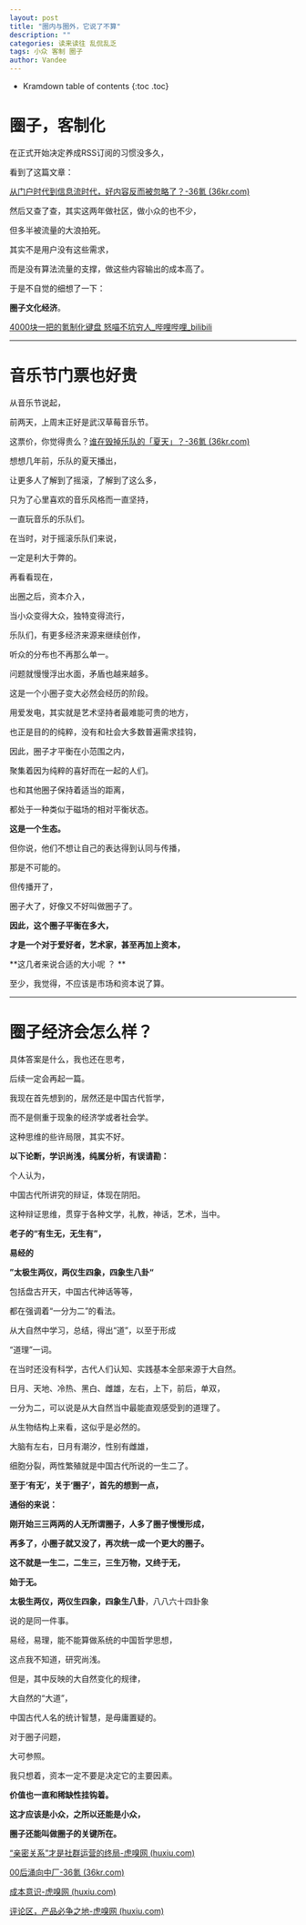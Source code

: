 ```yaml
---
layout: post
title: "圈内与圈外，它说了不算"
description: ""
categories: 读来读往 乱侃乱乏
tags: 小众 客制 圈子  
author: Vandee
---
```


* Kramdown table of contents
{:toc .toc}







# 圈子，客制化

在正式开始决定养成RSS订阅的习惯没多久，

看到了这篇文章：

[从门户时代到信息流时代，好内容反而被忽略了？-36氪 (36kr.com)](https://www.36kr.com/p/1832786786427144)

然后又查了查，其实这两年做社区，做小众的也不少，

但多半被流量的大浪拍死。

其实不是用户没有这些需求，

而是没有算法流量的支撑，做这些内容输出的成本高了。



于是不自觉的细想了一下：

**圈子文化经济**。

[4000块一把的氪制化键盘 怒喵不坑穷人_哔哩哔哩_bilibili](https://www.bilibili.com/video/BV16N4y1M7ES?spm_id_from=444.41.list.card_archive.click)



------



# 音乐节门票也好贵

从音乐节说起，

前两天，上周末正好是武汉草莓音乐节。

这票价，你觉得贵么？[谁在毁掉乐队的「夏天」？-36氪 (36kr.com)](https://www.36kr.com/p/1832890262561280)

想想几年前，乐队的夏天播出，

让更多人了解到了摇滚，了解到了这么多，

只为了心里喜欢的音乐风格而一直坚持，

一直玩音乐的乐队们。

在当时，对于摇滚乐队们来说，

一定是利大于弊的。



再看看现在，

出圈之后，资本介入，

当小众变得大众，独特变得流行，

乐队们，有更多经济来源来继续创作，

听众的分布也不再那么单一。  

问题就慢慢浮出水面，矛盾也越来越多。

这是一个小圈子变大必然会经历的阶段。



用爱发电，其实就是艺术坚持者最难能可贵的地方，

也正是目的的纯粹，没有和社会大多数普遍需求挂钩，

因此，圈子才平衡在小范围之内，

聚集着因为纯粹的喜好而在一起的人们。

也和其他圈子保持着适当的距离，

都处于一种类似于磁场的相对平衡状态。

**这是一个生态。**



但你说，他们不想让自己的表达得到认同与传播，

那是不可能的。

但传播开了，

圈子大了，好像又不好叫做圈子了。



**因此，这个圈子平衡在多大，**

**才是一个对于爱好者，艺术家，甚至再加上资本，**

**这几者来说合适的大小呢 ？ **



至少，我觉得，不应该是市场和资本说了算。

------



# 圈子经济会怎么样？

具体答案是什么，我也还在思考，

后续一定会再起一篇。

我现在首先想到的，居然还是中国古代哲学，

而不是侧重于现象的经济学或者社会学。

这种思维的些许局限，其实不好。



**以下论断，学识尚浅，纯属分析，有误请勘：**

个人认为，

中国古代所讲究的辩证，体现在阴阳。

这种辩证思维，贯穿于各种文学，礼教，神话，艺术，当中。

**老子的“有生无，无生有”，**

**易经的**

**”太极生两仪，两仪生四象，四象生八卦“**

包括盘古开天，中国古代神话等等，

都在强调着“一分为二”的看法。



从大自然中学习，总结，得出“道”，以至于形成

“道理”一词。

在当时还没有科学，古代人们认知、实践基本全部来源于大自然。

日月、天地、冷热、黑白、雌雄，左右，上下，前后，单双，

一分为二，可以说是从大自然当中最能直观感受到的道理了。



从生物结构上来看，这似乎是必然的。

大脑有左右，日月有潮汐，性别有雌雄，

细胞分裂，两性繁殖就是中国古代所说的一生二了。



**至于‘有无’，关于‘圈子’，首先的想到一点，**

**通俗的来说：**

**刚开始三三两两的人无所谓圈子，人多了圈子慢慢形成，**

**再多了，小圈子就又没了，再次统一成一个更大的圈子。**

**这不就是一生二，二生三，三生万物，又终于无，**

**始于无。**



**太极生两仪，两仪生四象，四象生八卦**，八八六十四卦象

说的是同一件事。

易经，易理，能不能算做系统的中国哲学思想，

这点我不知道，研究尚浅。

但是，其中反映的大自然变化的规律，

大自然的“大道”，

中国古代人名的统计智慧，是毋庸置疑的。



对于圈子问题，

大可参照。

我只想着，资本一定不要是决定它的主要因素。

**价值也一直和稀缺性挂钩着。**

**这才应该是小众，之所以还能是小众，**

**圈子还能叫做圈子的关键所在。**



[“亲密关系”才是社群运营的终局-虎嗅网 (huxiu.com)](https://www.huxiu.com/article/613361.html?f=rss)

[00后涌向中厂-36氪 (36kr.com)](https://www.36kr.com/p/1829486474191108)

[成本意识-虎嗅网 (huxiu.com)](https://www.huxiu.com/article/616360.html?f=rss)

[评论区，产品必争之地-虎嗅网 (huxiu.com)](https://www.huxiu.com/article/616097.html?f=rss)



